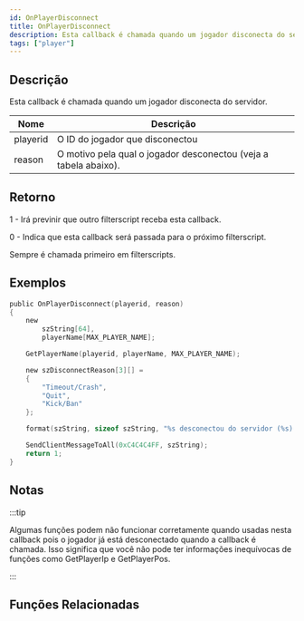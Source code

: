 ```yaml
---
id: OnPlayerDisconnect
title: OnPlayerDisconnect
description: Esta callback é chamada quando um jogador disconecta do servidor.
tags: ["player"]
---
```


## Descrição

Esta callback é chamada quando um jogador disconecta do servidor.

| Nome     | Descrição                                                        |
| -------- | ---------------------------------------------------------------- |
| playerid | O ID do jogador que disconectou                                  |
| reason   | O motivo pela qual o jogador desconectou (veja a tabela abaixo). |

## Retorno

1 - Irá previnir que outro filterscript receba esta callback.

0 - Indica que esta callback será passada para o próximo filterscript.

Sempre é chamada primeiro em filterscripts.

## Exemplos

```c
public OnPlayerDisconnect(playerid, reason)
{
    new
        szString[64],
        playerName[MAX_PLAYER_NAME];

    GetPlayerName(playerid, playerName, MAX_PLAYER_NAME);

    new szDisconnectReason[3][] =
    {
        "Timeout/Crash",
        "Quit",
        "Kick/Ban"
    };

    format(szString, sizeof szString, "%s desconectou do servidor (%s).", playerName, szDisconnectReason[reason]);

    SendClientMessageToAll(0xC4C4C4FF, szString);
    return 1;
}
```

## Notas

:::tip

Algumas funções podem não funcionar corretamente quando usadas nesta callback pois o jogador já está desconectado quando a callback é chamada. Isso significa que você não pode ter informações inequívocas de funções como GetPlayerIp e GetPlayerPos.

:::

## Funções Relacionadas
